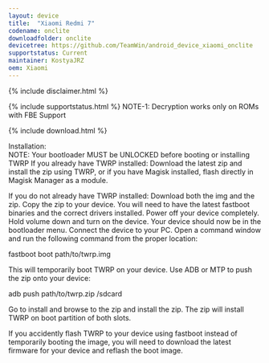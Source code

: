 ```yaml
---
layout: device
title:  "Xiaomi Redmi 7"
codename: onclite
downloadfolder: onclite
devicetree: https://github.com/TeamWin/android_device_xiaomi_onclite
supportstatus: Current
maintainer: KostyaJRZ
oem: Xiaomi
---
```


{% include disclaimer.html %}

{% include supportstatus.html %}
NOTE-1: Decryption works only on ROMs with FBE Support

{% include download.html %}

<div class='page-heading'>Installation:</div>
NOTE: Your bootloader MUST be UNLOCKED before booting or installing TWRP
If you already have TWRP installed:
Download the latest zip and install the zip using TWRP, or if you have Magisk installed, flash directly in Magisk Manager as a module.

If you do not already have TWRP installed:
Download both the img and the zip. Copy the zip to your device. You will need to have the latest fastboot binaries and the correct drivers installed. Power off your device completely. Hold volume down and turn on the device. Your device should now be in the bootloader menu. Connect the device to your PC. Open a command window and run the following command from the proper location:

fastboot boot path/to/twrp.img

This will temporarily boot TWRP on your device. Use ADB or MTP to push the zip onto your device:

adb push path/to/twrp.zip /sdcard

Go to install and browse to the zip and install the zip. The zip will install TWRP on boot partition of both slots.

If you accidently flash TWRP to your device using fastboot instead of temporarily booting the image, you will need to download the latest firmware for your device and reflash the boot image.

